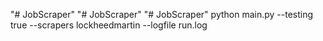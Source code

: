 "# JobScraper" 
"# JobScraper" 
"# JobScraper" 
python main.py --testing true --scrapers lockheedmartin --logfile run.log